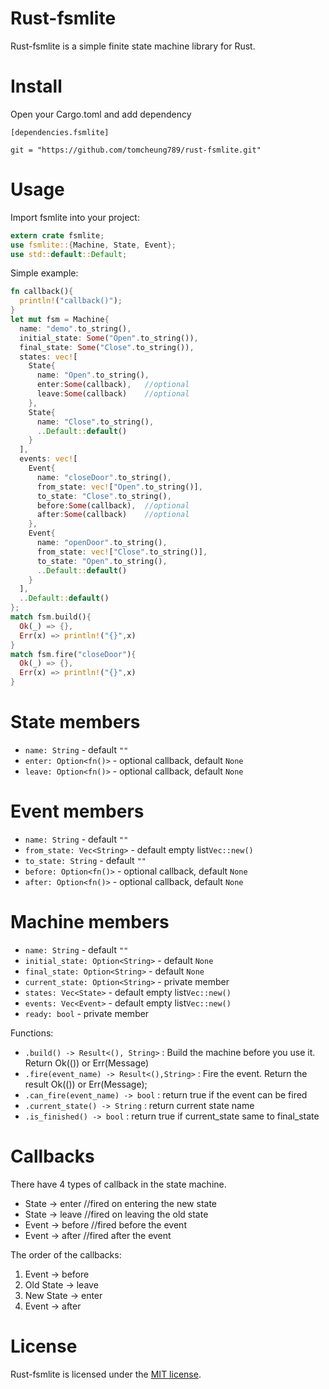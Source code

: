 Rust-fsmlite
============
Rust-fsmlite is a simple finite state machine library for Rust.

Install
============
Open your Cargo.toml and add dependency
```
[dependencies.fsmlite]

git = "https://github.com/tomcheung789/rust-fsmlite.git"
```

Usage
============
Import fsmlite into your project:
```rust
extern crate fsmlite;
use fsmlite::{Machine, State, Event};
use std::default::Default;
```

Simple example:
```rust
fn callback(){
  println!("callback()");
}
let mut fsm = Machine{
  name: "demo".to_string(),
  initial_state: Some("Open".to_string()),
  final_state: Some("Close".to_string()),
  states: vec![
    State{
      name: "Open".to_string(),
      enter:Some(callback),   //optional
      leave:Some(callback)    //optional
    },
    State{
      name: "Close".to_string(),
      ..Default::default()
    }
  ],
  events: vec![
    Event{
      name: "closeDoor".to_string(),
      from_state: vec!["Open".to_string()],
      to_state: "Close".to_string(),
      before:Some(callback),  //optional
      after:Some(callback)    //optional
    },
    Event{
      name: "openDoor".to_string(),
      from_state: vec!["Close".to_string()],
      to_state: "Open".to_string(),
      ..Default::default()
    }
  ],
  ..Default::default()
};
match fsm.build(){
  Ok(_) => {},
  Err(x) => println!("{}",x)
}
match fsm.fire("closeDoor"){
  Ok(_) => {},
  Err(x) => println!("{}",x)
}
```

State members
============
* `name: String`          - default `""`    
* `enter: Option<fn()>`   - optional callback, default `None`
* `leave: Option<fn()>`   - optional callback, default `None`

Event members
============
* `name: String`          - default `""`  
* `from_state: Vec<String>` - default empty list`Vec::new()`
* `to_state: String`      - default `""`
* `before: Option<fn()>`  - optional callback, default `None`
* `after: Option<fn()>`   - optional callback, default `None`

Machine members
============
* `name: String`          - default `""`
* `initial_state: Option<String>`  - default `None`
* `final_state: Option<String>`    - default `None`
* `current_state: Option<String>`  - private member
* `states: Vec<State>`  - default empty list`Vec::new()`
* `events: Vec<Event>`  - default empty list`Vec::new()`
* `ready: bool` - private member

Functions:
* `.build() -> Result<(), String>` : Build the machine before you use it. Return  Ok(()) or Err(Message)
* `.fire(event_name) -> Result<(),String>` : Fire the event. Return the result Ok(()) or Err(Message);
* `.can_fire(event_name) -> bool` : return true if the event can be fired
* `.current_state() -> String` : return current state name 
* `.is_finished() -> bool` : return true if current_state same to final_state

Callbacks
============
There have 4 types of callback in the state machine.
* State -> enter    //fired on entering the new state
* State -> leave    //fired on leaving the old state
* Event -> before   //fired before the event
* Event -> after    //fired after the event

The order of the callbacks:

1. Event -> before 
2. Old State -> leave 
3. New State -> enter 
4. Event -> after 

License
============
Rust-fsmlite is licensed under the [MIT license](https://github.com/tomcheung789/rust-fsmlite/blob/master/LICENSE).
